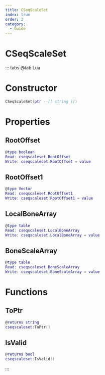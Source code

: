 ```yaml
---
title: CSeqScaleSet
index: true
order: 2
category:
  - Guide
---
```


# CSeqScaleSet

::: tabs
@tab Lua
# Constructor
```lua
CSeqScaleSet(ptr --[[ string ]])
```
# Properties
## RootOffset 
```lua
@type boolean
Read: cseqscaleset.RootOffset
Write: cseqscaleset.RootOffset = value
```
## RootOffset1 
```lua
@type Vector
Read: cseqscaleset.RootOffset1
Write: cseqscaleset.RootOffset1 = value
```
## LocalBoneArray 
```lua
@type table
Read: cseqscaleset.LocalBoneArray
Write: cseqscaleset.LocalBoneArray = value
```
## BoneScaleArray 
```lua
@type table
Read: cseqscaleset.BoneScaleArray
Write: cseqscaleset.BoneScaleArray = value
```
# Functions
## ToPtr
```lua
@returns string
cseqscaleset:ToPtr()
```
## IsValid
```lua
@returns bool
cseqscaleset:IsValid()
```

:::